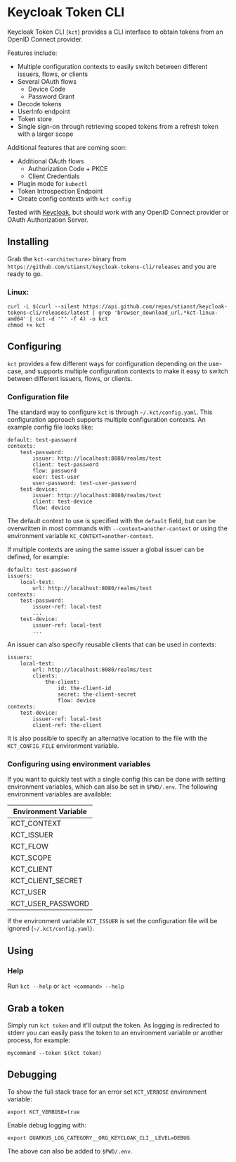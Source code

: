 # Keycloak Token CLI

Keycloak Token CLI (`kct`) provides a CLI interface to obtain tokens from an OpenID Connect provider.

Features include:

* Multiple configuration contexts to easily switch between different issuers, flows, or clients
* Several OAuth flows
    * Device Code
    * Password Grant
* Decode tokens
* UserInfo endpoint
* Token store
* Single sign-on through retrieving scoped tokens from a refresh token with a larger scope

Additional features that are coming soon:

* Additional OAuth flows
    * Authorization Code + PKCE
    * Client Credentials
* Plugin mode for `kubectl`
* Token Introspection Endpoint
* Create config contexts with `kct config`

Tested with [Keycloak](https://www.keycloak.org/), but should work with any OpenID Connect provider or
OAuth Authorization Server.

## Installing

Grab the `kct-<architecture>` binary from `https://github.com/stianst/keycloak-tokens-cli/releases` and you are ready to
go.

### Linux:

```
curl -L $(curl --silent https://api.github.com/repos/stianst/keycloak-tokens-cli/releases/latest | grep 'browser_download_url.*kct-linux-amd64' | cut -d '"' -f 4) -o kct
chmod +x kct
```

## Configuring

`kct` provides a few different ways for configuration depending on the use-case, and supports multiple configuration
contexts to make it easy to switch between different issuers, flows, or clients.

### Configuration file

The standard way to configure `kct` is through `~/.kct/config.yaml`. This configuration approach supports multiple
configuration contexts. An example config file looks like:

```
default: test-password
contexts:
    test-password:
        issuer: http://localhost:8080/realms/test
        client: test-password
        flow: password
        user: test-user
        user-password: test-user-password
    test-device:
        issuer: http://localhost:8080/realms/test
        client: test-device
        flow: device
```

The default context to use is specified with the `default` field, but can be overwritten in most commands with
`--context=another-context` or using the environment variable `KC_CONTEXT=another-context`.

If multiple contexts are using the same issuer a global issuer can be defined, for example:

```
default: test-password
issuers:
    local-test:
        url: http://localhost:8080/realms/test
contexts:
    test-password:
        issuer-ref: local-test
        ...
    test-device:
        issuer-ref: local-test
        ...
```

An issuer can also specify reusable clients that can be used in contexts:

```
issuers:
    local-test:
        url: http://localhost:8080/realms/test
        clients:
            the-client:
                id: the-client-id
                secret: the-client-secret
                flow: device
contexts:
    test-device:
        issuer-ref: local-test
        client-ref: the-client
```

It is also possible to specify an alternative location to the file with the `KCT_CONFIG_FILE` environment variable.

### Configuring using environment variables

If you want to quickly test with a single config this can be done with setting environment variables, which can also
be set in `$PWD/.env`. The following environment variables are available:

| Environment Variable |
|----------------------|
| KCT_CONTEXT          |
| KCT_ISSUER           |
| KCT_FLOW             |
| KCT_SCOPE            |
| KCT_CLIENT           |
| KCT_CLIENT_SECRET    |
| KCT_USER             |
| KCT_USER_PASSWORD    |

If the environment variable `KCT_ISSUER` is set the configuration file will be ignored (`~/.kct/config.yaml`).

## Using

### Help

Run `kct --help` or `kct <command> --help`

## Grab a token

Simply run `kct token` and it'll output the token. As logging is redirected to stderr you can easily pass the token
to an environment variable or another process, for example:

```
mycommand --token $(kct token)
```

## Debugging

To show the full stack trace for an error set `KCT_VERBOSE` environment variable:

```
export KCT_VERBOSE=true
```

Enable debug logging with:

```
export QUARKUS_LOG_CATEGORY__ORG_KEYCLOAK_CLI__LEVEL=DEBUG
```

The above can also be added to `$PWD/.env`.
